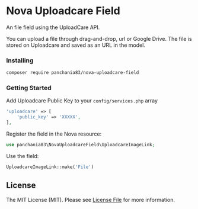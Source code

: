 # Nova Uploadcare Field

An file field using the UploadCare API.
 
You can upload a file through drag-and-drop, url or Google Drive. The file is stored on Uploadcare and saved as an URL in the model.

### Installing

```bash
composer require panchania83/nova-uploadcare-field
```

### Getting Started

Add Uploadcare Public Key to your `config/services.php` array

```php
'uploadcare' => [
    'public_key' => 'XXXXX',
],
```

Register the field in the Nova resource:

```php
use panchania83\NovaUploadcareField\UploadcareImageLink;
```

Use the field:

```php
UploadcareImageLink::make('File')
```
## License
The MIT License (MIT). Please see [License File](LICENSE.md) for more information.
